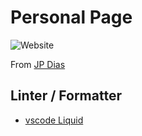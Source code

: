# Personal Page

![Website](https://i.imgur.com/P5hg7sd.png)

From [JP Dias](https://github.com/jpdias)

## Linter / Formatter

- [vscode Liquid](https://github.com/panoply/vscode-liquid)
